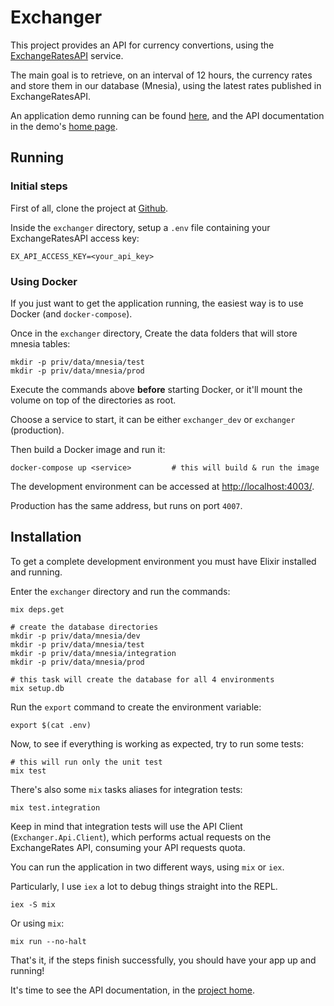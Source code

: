 # Exchanger

This project provides an API for currency convertions, using the [ExchangeRatesAPI](https://exchangeratesapi.io/) service.

The main goal is to retrieve, on an interval of 12 hours, the currency rates and store them in our database (Mnesia),
using the latest rates published in ExchangeRatesAPI.

An application demo running can be found [here](http://macroheap.com:4007/api/conversions), and the API
documentation in the demo's [home page](http://macroheap.com:4007/).

## Running

### Initial steps

First of all, clone the project at [Github](https://github.com/toms099/exchanger_api).

Inside the `exchanger` directory, setup a `.env` file containing your ExchangeRatesAPI access key:

```
EX_API_ACCESS_KEY=<your_api_key>
```

### Using Docker

If you just want to get the application running, the easiest way is to use Docker (and `docker-compose`).

Once in the `exchanger` directory, Create the data folders that will store mnesia tables:

```
mkdir -p priv/data/mnesia/test
mkdir -p priv/data/mnesia/prod
```
Execute the commands above **before** starting Docker, or it'll mount the volume on top of the directories as root.

Choose a service to start, it can be either `exchanger_dev` or `exchanger` (production).

Then build a Docker image and run it:

```
docker-compose up <service>         # this will build & run the image
```

The development environment can be accessed at [http://localhost:4003/](http://localhost:4003/).

Production has the same address, but runs on port `4007`.


## Installation

To get a complete development environment you must have Elixir installed and running.

Enter the `exchanger` directory and run the commands:

```
mix deps.get

# create the database directories
mkdir -p priv/data/mnesia/dev
mkdir -p priv/data/mnesia/test
mkdir -p priv/data/mnesia/integration
mkdir -p priv/data/mnesia/prod

# this task will create the database for all 4 environments
mix setup.db
```

Run the `export` command to create the environment variable:

```
export $(cat .env)
```

Now, to see if everything is working as expected, try to run some tests:

```
# this will run only the unit test
mix test
```

There's also some `mix` tasks aliases for integration tests:

```
mix test.integration
```

Keep in mind that integration tests will use the API Client (`Exchanger.Api.Client`), which 
performs actual requests on the ExchangeRates API, consuming your API requests quota.

You can run the application in two different ways, using `mix` or `iex`.

Particularly, I use `iex` a lot to debug things straight into the REPL.

```
iex -S mix
```

Or using `mix`:

```
mix run --no-halt
```

That's it, if the steps finish successfully, you should have your app up and running!

It's time to see the API documentation, in the [project home](localhost:4003/).

